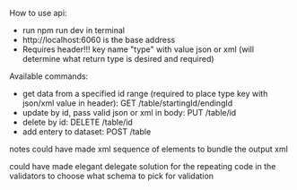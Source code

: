 How to use api:
* run npm run dev in terminal
* http://localhost:6060 is the base address
* Requires header!!! key name "type" with value json or xml (will determine what return type is desired and required)

Available commands:
* get data from a specified id range (required to place type key with json/xml value in header): GET /table/startingId/endingId
* update by id, pass valid json or xml in body: PUT /table/id
* delete by id: DELETE /table/id
* add entery to dataset: POST /table

notes
could have made xml sequence of elements to bundle the output xml

could have made elegant delegate solution for the repeating code in the validators to choose what schema to pick for validation